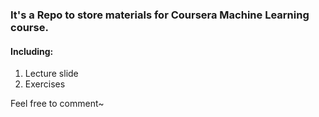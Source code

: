 ### It's a Repo to store materials for Coursera Machine Learning course.

#### Including:

1. Lecture slide
2. Exercises

Feel free to comment~
